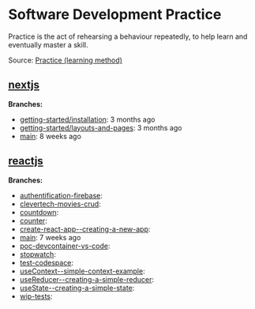 # Software Development Practice

Practice is the act of rehearsing a behaviour repeatedly, to help learn and eventually master a skill. 

Source: [Practice (learning method)](https://en.wikipedia.org/wiki/Practice_(learning_method))

## [nextjs](https://github.com/souhailmerroun-software-dev-practice/nextjs)
**Branches:**
- [getting-started/installation](https://github.com/souhailmerroun-software-dev-practice/nextjs/tree/getting-started/installation): 3 months ago
- [getting-started/layouts-and-pages](https://github.com/souhailmerroun-software-dev-practice/nextjs/tree/getting-started/layouts-and-pages): 3 months ago
- [main](https://github.com/souhailmerroun-software-dev-practice/nextjs/tree/main): 8 weeks ago

## [reactjs](https://github.com/souhailmerroun-software-dev-practice/reactjs)
**Branches:**
- [authentification-firebase](https://github.com/souhailmerroun-software-dev-practice/reactjs/tree/authentification-firebase): 
- [clevertech-movies-crud](https://github.com/souhailmerroun-software-dev-practice/reactjs/tree/clevertech-movies-crud): 
- [countdown](https://github.com/souhailmerroun-software-dev-practice/reactjs/tree/countdown): 
- [counter](https://github.com/souhailmerroun-software-dev-practice/reactjs/tree/counter): 
- [create-react-app--creating-a-new-app](https://github.com/souhailmerroun-software-dev-practice/reactjs/tree/create-react-app--creating-a-new-app): 
- [main](https://github.com/souhailmerroun-software-dev-practice/reactjs/tree/main): 7 weeks ago
- [poc-devcontainer-vs-code](https://github.com/souhailmerroun-software-dev-practice/reactjs/tree/poc-devcontainer-vs-code): 
- [stopwatch](https://github.com/souhailmerroun-software-dev-practice/reactjs/tree/stopwatch): 
- [test-codespace](https://github.com/souhailmerroun-software-dev-practice/reactjs/tree/test-codespace): 
- [useContext--simple-context-example](https://github.com/souhailmerroun-software-dev-practice/reactjs/tree/useContext--simple-context-example): 
- [useReducer--creating-a-simple-reducer](https://github.com/souhailmerroun-software-dev-practice/reactjs/tree/useReducer--creating-a-simple-reducer): 
- [useState--creating-a-simple-state](https://github.com/souhailmerroun-software-dev-practice/reactjs/tree/useState--creating-a-simple-state): 
- [wip-tests](https://github.com/souhailmerroun-software-dev-practice/reactjs/tree/wip-tests): 
